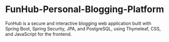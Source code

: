 # FunHub-Personal-Blogging-Platform
FunHub is a secure and interactive blogging web application built with Spring Boot, Spring Security, JPA, and PostgreSQL, using Thymeleaf, CSS, and JavaScript for the frontend.
